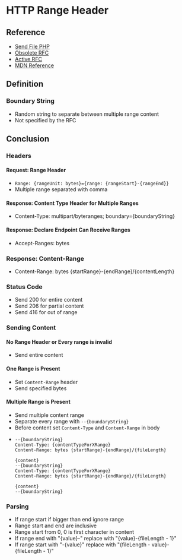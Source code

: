 # HTTP Range Header

## Reference

-   [Send File PHP](https://www.media-division.com/the-right-way-to-handle-file-downloads-in-php/)
-   [Obsolete RFC](https://datatracker.ietf.org/doc/html/draft-ietf-http-range-retrieval-00)
-   [Active RFC](https://www.rfc-editor.org/rfc/rfc9110.html#name-range-requests)
-   [MDN Reference](https://developer.mozilla.org/en-US/docs/Web/HTTP/Range_requests)

## Definition

### Boundary String

-   Random string to separate between multiple range content
-   Not specified by the RFC

## Conclusion

### Headers

#### Request: Range Header

-   `Range: {rangeUnit: bytes}={range: {rangeStart}-{rangeEnd}}`
-   Multiple range separated with comma

#### Response: Content Type Header for Multiple Ranges

-   Content-Type: multipart/byteranges; boundary={boundaryString}

#### Response: Declare Endpoint Can Receive Ranges

-   Accept-Ranges: bytes

### Response: Content-Range

-   Content-Range: bytes {startRange}-{endRange}/{contentLength}

### Status Code

-   Send 200 for entire content
-   Send 206 for partial content
-   Send 416 for out of range

### Sending Content

#### No Range Header or Every range is invalid

-   Send entire content

#### One Range is Present

-   Set `Content-Range` header
-   Send specified bytes

#### Multiple Range is Present

-   Send multiple content range
-   Separate every range with `--{boundaryString}`
-   Before content set `Content-Type` and `Content-Range` in body
-   ```text
    --{boundaryString}
    Content-Type: {contentTypeForXRange}
    Content-Range: bytes {startRange}-{endRange}/{fileLength}

    {content}
    --{boundaryString}
    Content-Type: {contentTypeForXRange}
    Content-Range: bytes {startRange}-{endRange}/{fileLength}

    {content}
    --{boundaryString}
    ```

### Parsing

-   If range start if bigger than end ignore range
-   Range start and end are inclusive
-   Range start from 0, 0 is first character in content
-   If range end with "{value}-" replace with "{value}-{fileLength - 1}"
-   If range start with "-{value}" replace with "{fileLength - value}-{fileLength - 1}"
